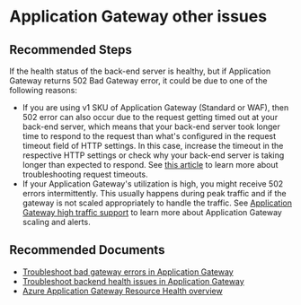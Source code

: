 <properties
    pageTitle="Application Gateway other issues"
    description="Application Gateway other issues"
    service="microsoft.network"
    resource="applicationgateways"
    authors="TobyTu"
    ms.author="mariliu"
    displayOrder=""
    selfHelpType="resource"
    articleId="7640a487-6f9f-4a3c-9e53-5c75862cc1f2"
    resourceTags=""
    productPesIds="15922"
    supportTopicIds="32783370"
    cloudEnvironments="public, fairfax, mooncake, blackforest, ussec, usnat"
 />

# Application Gateway other issues

## **Recommended Steps**

If the health status of the back-end server is healthy, but if Application Gateway returns 502 Bad Gateway error, it could be due to one of the following reasons:

- If you are using v1 SKU of Application Gateway (Standard or WAF), then 502 error can also occur due to the request getting timed out at your back-end server, which means that your back-end server took longer time to respond to the request than what's configured in the request timeout field of HTTP settings. In this case, increase the timeout in the respective HTTP settings or check why your back-end server is taking longer than expected to respond. See [this article](https://docs.microsoft.com/azure/application-gateway/application-gateway-troubleshooting-502#request-time-out) to learn more about troubleshooting request timeouts.
- If your Application Gateway's utilization is high, you might receive 502 errors intermittently. This usually happens during peak traffic and if the gateway is not scaled appropriately to handle the traffic. See [Application Gateway high traffic support](https://docs.microsoft.com/azure/application-gateway/high-traffic-support) to learn more about Application Gateway scaling and alerts.

## **Recommended Documents**

- [Troubleshoot bad gateway errors in Application Gateway](https://docs.microsoft.com/azure/application-gateway/application-gateway-troubleshooting-502)
- [Troubleshoot backend health issues in Application Gateway](https://docs.microsoft.com/azure/application-gateway/application-gateway-backend-health-troubleshooting)
- [Azure Application Gateway Resource Health overview](https://docs.microsoft.com/azure/application-gateway/resource-health-overview)
